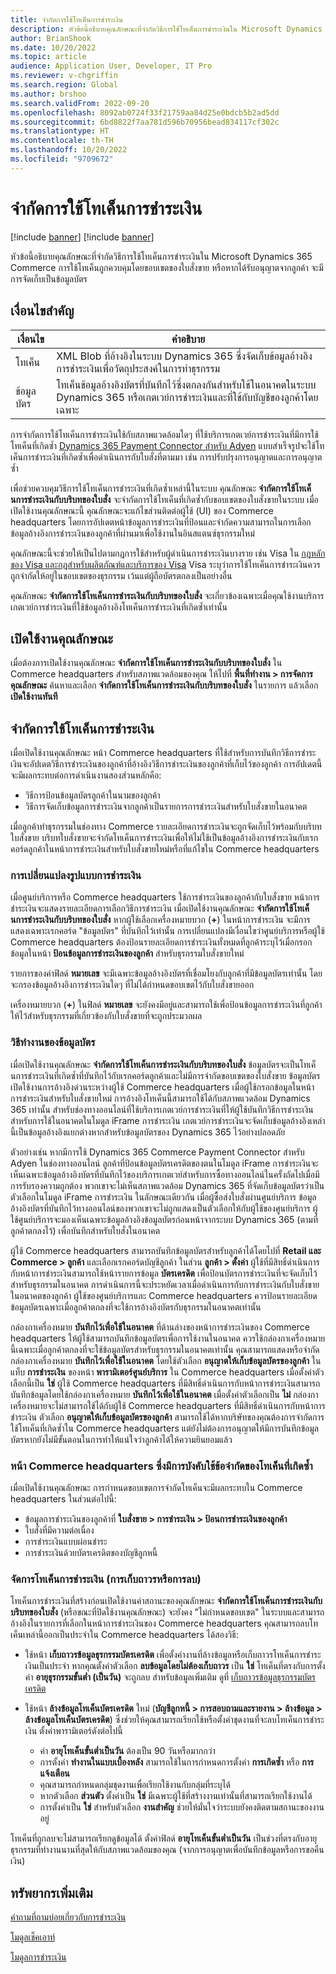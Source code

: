 ```yaml
---
title: จำกัดการใช้โทเค็นการชำระเงิน
description: หัวข้อนี้อธิบายคุณลักษณะที่จํากัดวิธีการใช้โทเค็นการชำระเงินใน Microsoft Dynamics 365 Commerce
author: BrianShook
ms.date: 10/20/2022
ms.topic: article
audience: Application User, Developer, IT Pro
ms.reviewer: v-chgriffin
ms.search.region: Global
ms.author: brshoo
ms.search.validFrom: 2022-09-20
ms.openlocfilehash: 8092ab0724f33f21759aa84d25e0bdcb5b2ad5dd
ms.sourcegitcommit: 6bd8822f7aa781d596b70956bead834117cf302c
ms.translationtype: HT
ms.contentlocale: th-TH
ms.lasthandoff: 10/20/2022
ms.locfileid: "9709672"
---
```

# <a name="limit-payment-token-usage"></a>จำกัดการใช้โทเค็นการชำระเงิน

[!include [banner](../includes/banner.md)]
[!include [banner](../includes/preview-banner.md)]

หัวข้อนี้อธิบายคุณลักษณะที่จํากัดวิธีการใช้โทเค็นการชำระเงินใน Microsoft Dynamics 365 Commerce การใช้โทเค็นถูกควบคุมโดยขอบเขตของใบสั่งขาย หรือหากได้รับอนุญาตจากลูกค้า จะมีการจัดเก็บเป็นข้อมูลบัตร

## <a name="key-terms"></a>เงื่อนไขสำคัญ

| เงื่อนไข | คำอธิบาย |
|---|---|
| โทเค็น | XML Blob ที่อ้างอิงในระบบ Dynamics 365 ซึ่งจัดเก็บข้อมูลอ้างอิงการชำระเงินเพื่อวัตถุประสงค์ในการทำธุรกรรม |
| ข้อมูลบัตร | โทเค็นข้อมูลอ้างอิงบัตรที่บันทึกไว้ซึ่งตกลงกันสำหรับใช้ในอนาคตในระบบ Dynamics 365 หรือเกตเวย์การชำระเงินและที่ใช้กับบัญชีของลูกค้าโดยเฉพาะ |

การจํากัดการใช้โทเค็นการชำระเงินใช้กับสภาพแวดล้อมใดๆ ที่ใช้บริการเกตเวย์การชำระเงินที่มีการใช้โทเค็นที่เกิดซ้ำ [Dynamics 365 Payment Connector สำหรับ Adyen](adyen-connector.md) แบบสำเร็จรูปจะใช้โทเค็นการชำระเงินที่เกิดซ้ำเพื่อดำเนินการกับใบสั่งที่ตามมา เช่น การปรับปรุงการอนุญาตและการอนุญาตซ้ำ

เพื่อช่วยควบคุมวิธีการใช้โทเค็นการชำระเงินที่เกิดซ้ำเหล่านี้ในระบบ คุณลักษณะ **จำกัดการใช้โทเค็นการชำระเงินกับบริบทของใบสั่ง** จะจํากัดการใช้โทเค็นที่เกิดซ้ำกับขอบเขตของใบสั่งขายในระบบ เมื่อเปิดใช้งานคุณลักษณะนี้ คุณลักษณะจะแก้ไขส่วนติดต่อผู้ใช้ (UI) ของ Commerce headquarters โดยการอัปเดตหน้าข้อมูลการชำระเงินที่ป้อนและจํากัดความสามารถในการเลือกข้อมูลอ้างอิงการชำระเงินของลูกค้าที่ผ่านมาเพื่อใช้งานในอินสแตนซ์ธุรกรรมใหม่

คุณลักษณะนี้จะช่วยให้เป็นไปตามกฎการใช้สำหรับผู้ดำเนินการชำระเงินบางราย เช่น Visa ใน [กฎหลักของ Visa และกฎสำหรับผลิตภัณฑ์และบริการของ Visa](https://usa.visa.com/content/dam/VCOM/download/about-visa/visa-rules-public.pdf) Visa ระบุว่าการใช้โทเค็นการชำระเงินควรถูกจำกัดให้อยู่ในขอบเขตของธุรกรรม เว้นแต่ผู้ถือบัตรตกลงเป็นอย่างอื่น

คุณลักษณะ **จำกัดการใช้โทเค็นการชำระเงินกับบริบทของใบสั่ง** จะเกี่ยวข้องเฉพาะเมื่อคุณใช้งานบริการเกตเวย์การชำระเงินที่ใช้ข้อมูลอ้างอิงโทเค็นการชำระเงินที่เกิดซ้ำเท่านั้น

## <a name="enable-the-feature"></a>เปิดใช้งานคุณลักษณะ

เมื่อต้องการเปิดใช้งานคุณลักษณะ **จำกัดการใช้โทเค็นการชำระเงินกับบริบทของใบสั่ง** ใน Commerce headquarters สำหรับสภาพแวดล้อมของคุณ ให้ไปที่ **พื้นที่ทำงาน \> การจัดการคุณลักษณะ** ค้นหาและเลือก **จำกัดการใช้โทเค็นการชำระเงินกับบริบทของใบสั่ง** ในรายการ แล้วเลือก **เปิดใช้งานทันที**

## <a name="limit-payment-token-usage"></a>จำกัดการใช้โทเค็นการชำระเงิน

เมื่อเปิดใช้งานคุณลักษณะ หน้า Commerce headquarters ที่ใช้สำหรับการบันทึกวิธีการชำระเงินจะอัปเดตวิธีการชำระเงินของลูกค้าที่อ้างอิงวิธีการชำระเงินของลูกค้าที่เก็บไว้ของลูกค้า การอัปเดตนี้จะมีผลกระทบต่อการดําเนินงานสองส่วนหลักคือ:

- วิธีการป้อนข้อมูลบัตรลูกค้าในนามของลูกค้า
- วิธีการจัดเก็บข้อมูลการชำระเงินจากลูกค้าเป็นรายการการชำระเงินสำหรับใบสั่งขายในอนาคต

เมื่อลูกค้าทำธุรกรรมในช่องทาง Commerce รายละเอียดการชำระเงินจะถูกจัดเก็บไว้พร้อมกับบริบทใบสั่งขาย บริบทใบสั่งขายจะจํากัดโทเค็นการชำระเงินเพื่อให้ไม่ใช้เป็นข้อมูลอ้างอิงการชำระเงินกับเรกคอร์ดลูกค้าในหน้าการชำระเงินสำหรับใบสั่งขายใหม่หรือที่แก้ไขใน Commerce headquarters

### <a name="payment-form-changes"></a>การเปลี่ยนแปลงรูปแบบการชำระเงิน

เมื่อศูนย์บริการหรือ Commerce headquarters ใช้การชำระเงินของลูกค้ากับใบสั่งขาย หน้าการชำระเงินจะแสดงรายละเอียดการเลือกวิธีการชำระเงิน เมื่อเปิดใช้งานคุณลักษณะ **จำกัดการใช้โทเค็นการชำระเงินกับบริบทของใบสั่ง** หากผู้ใช้เลือกเครื่องหมายบวก (**+**) ในหน้าการชำระเงิน จะมีการแสดงเฉพาะเรกคอร์ด "ข้อมูลบัตร" ที่บันทึกไว้เท่านั้น การเปลี่ยนแปลงมีเงื่อนไขว่าศูนย์บริการหรือผู้ใช้ Commerce headquarters ต้องป้อนรายละเอียดการชำระเงินทั้งหมดที่ลูกค้าระบุไว้เมื่อกรอกข้อมูลในหน้า **ป้อนข้อมูลการชำระเงินของลูกค้า** สำหรับธุรกรรมใบสั่งขายใหม่

รายการของค่าฟิลด์ **หมายเลข** จะมีเฉพาะข้อมูลอ้างอิงบัตรที่เชื่อมโยงกับลูกค้าที่มีข้อมูลบัตรเท่านั้น โดยจะกรองข้อมูลอ้างอิงการชำระเงินใดๆ ที่ไม่ได้กำหนดขอบเขตไว้กับใบสั่งขายออก

เครื่องหมายบวก (**+**) ในฟิลด์ **หมายเลข** จะยังคงมีอยู่และสามารถใช้เพื่อป้อนข้อมูลการชำระเงินที่ลูกค้าให้ไว้สำหรับธุรกรรมที่เกี่ยวข้องกับใบสั่งขายที่จะถูกประมวลผล

### <a name="how-cards-on-file-work"></a>วิธีทำงานของข้อมูลบัตร

เมื่อเปิดใช้งานคุณลักษณะ **จำกัดการใช้โทเค็นการชำระเงินกับบริบทของใบสั่ง** ข้อมูลบัตรจะเป็นโทเค็นการชำระเงินที่เกิดซ้ำที่บันทึกไว้กับเรกคอร์ดลูกค้าและไม่มีการจำกัดขอบเขตของใบสั่งขาย ข้อมูลบัตรเปิดใช้งานการอ้างอิงด่วนระหว่างผู้ใช้ Commerce headquarters เมื่อผู้ใช้กรอกข้อมูลในหน้าการชำระเงินสำหรับใบสั่งขายใหม่ การอ้างอิงโทเค็นนี้สามารถใช้ได้กับสภาพแวดล้อม Dynamics 365 เท่านั้น สำหรับช่องทางออนไลน์ที่ใช้บริการเกตเวย์การชำระเงินที่ให้ผู้ใช้บันทึกวิธีการชำระเงินสำหรับการใช้ในอนาคตในโมดูล iFrame การชำระเงิน เกตเวย์การชำระเงินจะจัดเก็บข้อมูลอ้างอิงเหล่านี้เป็นข้อมูลอ้างอิงแยกต่างหากสำหรับข้อมูลบัตรของ Dynamics 365 ไว้อย่างปลอดภัย

ตัวอย่างเช่น หากมีการใช้ Dynamics 365 Commerce Payment Connector สำหรับ Adyen ในช่องทางออนไลน์ ลูกค้าที่ป้อนข้อมูลบัตรเครดิตของตนในโมดูล iFrame การชำระเงินจะเห็นเฉพาะข้อมูลอ้างอิงบัตรที่บันทึกไว้ของบริการเกตเวย์สำหรับการซื้อทางออนไลน์ในครั้งถัดไปเมื่อมีการรับรองความถูกต้อง พวกเขาจะไม่เห็นสภาพแวดล้อม Dynamics 365 ที่จัดเก็บข้อมูลบัตรว่าเป็นตัวเลือกในโมดูล iFrame การชำระเงิน ในลักษณะเดียวกัน เมื่อผู้ซื้อส่งใบสั่งผ่านศูนย์บริการ ข้อมูลอ้างอิงบัตรที่บันทึกไว้ทางออนไลน์ของพวกเขาจะไม่ถูกแสดงเป็นตัวเลือกให้กับผู้ใช้ของศูนย์บริการ ผู้ใช้ศูนย์บริการจะมองเห็นเฉพาะข้อมูลอ้างอิงข้อมูลบัตรก่อนหน้าจากระบบ Dynamics 365 (ตามที่ลูกค้าตกลงไว้) เพื่อบันทึกสำหรับใบสั่งในอนาคต

ผู้ใช้ Commerce headquarters สามารถบันทึกข้อมูลบัตรสำหรับลูกค้าได้โดยไปที่ **Retail และ Commerce \> ลูกค้า** และเลือกเรกคอร์ดบัญชีลูกค้า ในส่วน **ลูกค้า \> ตั้งค่า** ผู้ใช้ที่มีสิทธิ์ดำเนินการกับหน้าการชำระเงินสามารถใช้หน้ารายการข้อมูล **บัตรเครดิต** เพื่อป้อนบัตรการชำระเงินที่จะจัดเก็บไว้สำหรับธุรกรรมในอนาคต การดําเนินการนี้จะประหยัดเวลาเมื่อดำเนินการกับการชำระเงินกับใบสั่งขายในอนาคตของลูกค้า ผู้ใช้ของศูนย์บริการและ Commerce headquarters ควรป้อนรายละเอียดข้อมูลบัตรเฉพาะเมื่อลูกค้าตกลงที่จะใช้การอ้างอิงบัตรกับธุรกรรมในอนาคตเท่านั้น

กล่องกาเครื่องหมาย **บันทึกไว้เพื่อใช้ในอนาคต** ที่ด้านล่างของหน้าการชำระเงินของ Commerce headquarters ให้ผู้ใช้สามารถบันทึกข้อมูลบัตรเพื่อการใช้งานในอนาคต ควรใช้กล่องกาเครื่องหมายนี้เฉพาะเมื่อลูกค้าตกลงที่จะใช้ข้อมูลบัตรสำหรับธุรกรรมในอนาคตเท่านั้น คุณสามารถแสดงหรือจำกัดกล่องกาเครื่องหมาย **บันทึกไว้เพื่อใช้ในอนาคต** โดยใช้ตัวเลือก **อนุญาตให้เก็บข้อมูลบัตรของลูกค้า** ในแท็บ **การชำระเงิน** ของหน้า **พารามิเตอร์ศูนย์บริการ** ใน Commerce headquarters เมื่อตั้งค่าตัวเลือกนี้เป็น **ใช่** ผู้ใช้ Commerce headquarters ที่มีสิทธิ์ดำเนินการกับหน้าการชำระเงินสามารถบันทึกข้อมูลโดยใช้กล่องกาเครื่องหมาย **บันทึกไว้เพื่อใช้ในอนาคต** เมื่อตั้งค่าตัวเลือกเป็น **ไม่** กล่องกาเครื่องหมายจะไม่สามารถใช้ได้กับผู้ใช้ Commerce headquarters ที่มีสิทธิ์ดำเนินการกับหน้าการชำระเงิน ตัวเลือก **อนุญาตให้เก็บข้อมูลบัตรของลูกค้า** สามารถใช้ได้หากบริษัทของคุณต้องการจำกัดการใช้โทเค็นที่เกิดซ้ำใน Commerce headquarters แต่ยังไม่ต้องการอนุญาตให้มีการบันทึกข้อมูลบัตรหากยังไม่มีขั้นตอนในการทำให้แน่ใจว่าลูกค้าได้ให้ความยินยอมแล้ว

### <a name="commerce-headquarters-pages-where-the-recurring-token-restrictions-are-enforced"></a>หน้า Commerce headquarters ซึ่งมีการบังคับใช้ข้อจํากัดของโทเค็นที่เกิดซ้ำ

เมื่อเปิดใช้งานคุณลักษณะ การกำหนดขอบเขตการจํากัดโทเค็นจะมีผลกระทบใน Commerce headquarters ในส่วนต่อไปนี้:

- ข้อมูลการชำระเงินของลูกค้าที่ **ใบสั่งขาย \> การชำระเงิน \> ป้อนการชำระเงินของลูกค้า**
- ใบสั่งที่มีความต่อเนื่อง
- การชำระเงินแบบผ่อนชำระ
- การชำระเงินด้วยบัตรเครดิตของบัญชีลูกหนี้

### <a name="manage-payment-tokens-archiving-or-removal"></a>จัดการโทเค็นการชำระเงิน (การเก็บถาวรหรือการลบ)

โทเค็นการชำระเงินที่สร้างก่อนเปิดใช้งานค่าสถานะของคุณลักษณะ **จำกัดการใช้โทเค็นการชำระเงินกับบริบทของใบสั่ง** (หรือขณะที่ปิดใช้งานคุณลักษณะ) จะยังคง "ไม่กำหนดขอบเขต" ในระบบและสามารถอ้างอิงในรายการที่เลือกในหน้าการชำระเงินของ Commerce headquarters คุณสามารถลบโทเค็นเหล่านี้ออกเป็นประจำใน Commerce headquarters ได้สองวิธี:

- ใช้หน้า **เก็บถาวรข้อมูลธุรกรรมบัตรเครดิต** เพื่อตั้งค่างานที่ล้างข้อมูลหรือเก็บถาวรโทเค็นการชำระเงินเป็นประจำ หากคุณตั้งค่าตัวเลือก **ลบข้อมูลโดยไม่ต้องเก็บถาวร** เป็น **ใช่** โทเค็นที่ตรงกับการตั้งค่า **อายุธุรกรรมขั้นต่ำ (เป็นวัน)** จะถูกลบ สำหรับข้อมูลเพิ่มเติม ดูที่ [เก็บถาวรข้อมูลธุรกรรมบัตรเครดิต](archive-cc-data.md)
- ใช้หน้า **ล้างข้อมูลโทเค็นบัตรเครดิต** ใหม่ (**บัญชีลูกหนี้ \> การสอบถามและรายงาน \> ล้างข้อมูล \> ล้างข้อมูลโทเค็นบัตรเครดิต**) ซึ่งช่วยให้คุณสามารถเรียกใช้หรือตั้งค่าชุดงานที่จะลบโทเค็นการชำระเงิน ตั้งค่าพารามิเตอร์ดังต่อไปนี้

    - ค่า **อายุโทเค็นขั้นต่ำเป็นวัน** ต้องเป็น 90 วันหรือมากกว่า
    - การตั้งค่า **ทำงานในแบบเบื้องหลัง** สามารถใช้ในการกำหนดการตั้งค่า **การเกิดซ้ำ** หรือ **การแจ้งเตือน**
    - คุณสามารถกำหนดกลุ่มชุดงานเพื่อเรียกใช้งานกับกลุ่มที่ระบุได้
    - หากตัวเลือก **ส่วนตัว** ตั้งค่าเป็น **ใช่** มีเฉพาะผู้ใช้ที่สร้างงานเท่านั้นที่สามารถเรียกใช้งานได้
    - การตั้งค่าเป็น **ใช่** สำหรับตัวเลือก **งานสำคัญ** ช่วยให้มั่นใจว่าระบบยังคงติดตามสถานะของงานอยู่

โทเค็นที่ถูกลบจะไม่สามารถเรียกดูข้อมูลได้ ตั้งค่าฟิลด์ **อายุโทเค็นขั้นต่ำเป็นวัน** เป็นช่วงที่ตรงกับอายุธุรกรรมที่ทำงานนานที่สุดให้กับสภาพแวดล้อมของคุณ (จากการอนุญาตเพื่อบันทึกข้อมูลหรือการขอคืนเงิน)

## <a name="additional-resources"></a>ทรัพยากรเพิ่มเติม

[คำถามที่ถามบ่อยเกี่ยวกับการชำระเงิน](payments-retail.md)

[โมดูลเช็คเอาท์](../add-checkout-module.md)

[โมดูลการชำระเงิน](../payment-module.md)
